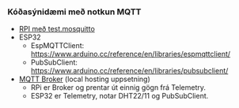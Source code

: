 ### Kóðasýnidæmi með notkun MQTT

- [RPI með test.mosquitto](https://test.mosquitto.org/)
- ESP32 
  - EspMQTTClient: https://www.arduino.cc/reference/en/libraries/espmqttclient/
  - PubSubClient: https://www.arduino.cc/reference/en/libraries/pubsubclient/
- [MQTT Broker](https://github.com/VESM3/IOT/blob/main/Verkefni/Verkefni3.md#4-eigin-mqtt-broker-30) (local hosting uppsetning)
  - RPi er Broker og prentar út einnig gögn frá Telemetry.
  - ESP32 er Telemetry, notar DHT22/11 og PubSubClient. 
